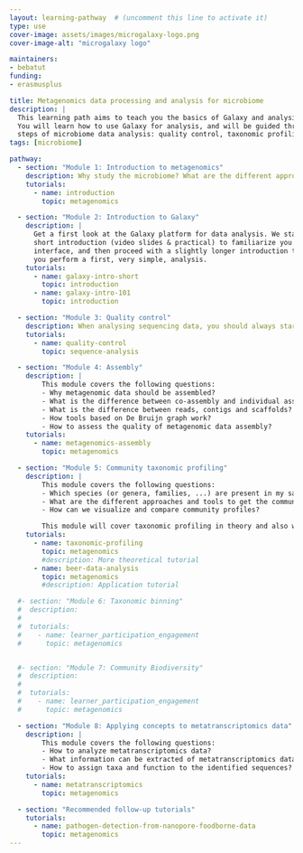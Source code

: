 ```yaml
---
layout: learning-pathway  # (uncomment this line to activate it)
type: use
cover-image: assets/images/microgalaxy-logo.png
cover-image-alt: "microgalaxy logo"

maintainers:
- bebatut
funding:
- erasmusplus

title: Metagenomics data processing and analysis for microbiome
description: |
  This learning path aims to teach you the basics of Galaxy and analysis of metagenomics data.
  You will learn how to use Galaxy for analysis, and will be guided through the common
  steps of microbiome data analysis: quality control, taxonomic profiling, taxonomic binning, assembly, functional profiling, and also some applications
tags: [microbiome]

pathway:
  - section: "Module 1: Introduction to metagenomics"
    description: Why study the microbiome? What are the different approaches for metagenomics? This module will give you a short introduction to metagenomics.
    tutorials:
      - name: introduction
        topic: metagenomics

  - section: "Module 2: Introduction to Galaxy"
    description: |
      Get a first look at the Galaxy platform for data analysis. We start with a
      short introduction (video slides & practical) to familiarize you with the Galaxy
      interface, and then proceed with a slightly longer introduction tutorials where
      you perform a first, very simple, analysis.
    tutorials:
      - name: galaxy-intro-short
        topic: introduction
      - name: galaxy-intro-101
        topic: introduction

  - section: "Module 3: Quality control"
    description: When analysing sequencing data, you should always start with a quality control step to clean your data and make sure your data is good enough to answer your research question.
    tutorials:
      - name: quality-control
        topic: sequence-analysis

  - section: "Module 4: Assembly"
    description: |
        This module covers the following questions:
        - Why metagenomic data should be assembled?
        - What is the difference between co-assembly and individual assembly?
        - What is the difference between reads, contigs and scaffolds?
        - How tools based on De Bruijn graph work?
        - How to assess the quality of metagenomic data assembly?
    tutorials:
      - name: metagenomics-assembly
        topic: metagenomics

  - section: "Module 5: Community taxonomic profiling"
    description: |
        This module covers the following questions:
        - Which species (or genera, families, ...) are present in my sample?
        - What are the different approaches and tools to get the community profile of my sample?
        - How can we visualize and compare community profiles?

        This module will cover taxonomic profiling in theory and also with an example tutorial.
    tutorials:
      - name: taxonomic-profiling
        topic: metagenomics
        #description: More theoretical tutorial
      - name: beer-data-analysis
        topic: metagenomics
        #description: Application tutorial

  #- section: "Module 6: Taxonomic binning"
  #  description:
  #
  #  tutorials:
  #    - name: learner_participation_engagement
  #      topic: metagenomics


  #- section: "Module 7: Community Biodiversity"
  #  description:
  #
  #  tutorials:
  #    - name: learner_participation_engagement
  #      topic: metagenomics

  - section: "Module 8: Applying concepts to metatranscriptomics data"
    description: |
        This module covers the following questions:
        - How to analyze metatranscriptomics data?
        - What information can be extracted of metatranscriptomics data?
        - How to assign taxa and function to the identified sequences?
    tutorials:
      - name: metatranscriptomics
        topic: metagenomics

  - section: "Recommended follow-up tutorials"
    tutorials:
      - name: pathogen-detection-from-nanopore-foodborne-data
        topic: metagenomics
---
```



